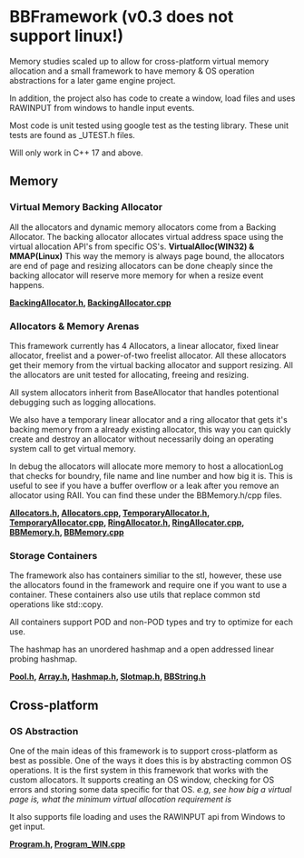 # BBFramework (v0.3 does not support linux!)
Memory studies scaled up to allow for cross-platform virtual memory allocation and a small framework to have memory & OS operation abstractions for a later game engine project.

In addition, the project also has code to create a window, load files and uses RAWINPUT from windows to handle input events.

Most code is unit tested using google test as the testing library. These unit tests are found as _UTEST.h files.

Will only work in C++ 17 and above.

## Memory
### Virtual Memory Backing Allocator
All the allocators and dynamic memory allocators come from a Backing Allocator. The backing allocator allocates virtual address space using the virtual allocation API's from specific OS's. **VirtualAlloc(WIN32) & MMAP(Linux)** This way the memory is always page bound, the allocators are end of page and resizing allocators can be done cheaply since the backing allocator will reserve more memory for when a resize event happens. 

**[BackingAllocator.h](https://github.com/SamBoots/memory_studies/blob/main/Project/BB/Framework/include/Allocators/BackingAllocator.h), [BackingAllocator.cpp](https://github.com/SamBoots/memory_studies/blob/main/Project/BB/Framework/src/Allocators/BackingAllocator.cpp)**

### Allocators & Memory Arenas
This framework currently has 4 Allocators, a linear allocator, fixed linear allocator, freelist and a power-of-two freelist allocator. All these allocators get their memory from the virtual backing allocator and support resizing. All the allocators are unit tested for allocating, freeing and resizing.

All system allocators inherit from BaseAllocator that handles potentional debugging such as logging allocations.

We also have a temporary linear allocator and a ring allocator that gets it's backing memory from a already existing allocator, this way you can quickly create and destroy an allocator without necessarily doing an operating system call to get virtual memory. 

In debug the allocators will allocate more memory to host a allocationLog that checks for boundry, file name and line number and how big it is. This is useful to see if you have a buffer overflow or a leak after you remove an allocator using RAII. You can find these under the BBMemory.h/cpp files.

**[Allocators.h](https://github.com/SamBoots/memory_studies/blob/main/Project/BB/Framework/include/Allocators/Allocators.h), 
[Allocators.cpp](https://github.com/SamBoots/memory_studies/blob/main/Project/BB/Framework/src/Allocators/Allocators.cpp), 
[TemporaryAllocator.h](https://github.com/SamBoots/memory_studies/blob/main/Project/BB/Framework/include/Allocators/TemporaryAllocator.h), 
[TemporaryAllocator.cpp](https://github.com/SamBoots/memory_studies/blob/main/Project/BB/Framework/src/Allocators/TemporaryAllocator.cpp),
[RingAllocator.h](https://github.com/SamBoots/memory_studies/blob/main/Project/BB/Framework/include/Allocators/RingAllocator.h), 
[RingAllocator.cpp](https://github.com/SamBoots/memory_studies/blob/main/Project/BB/Framework/src/Allocators/RingAllocator.cpp),
[BBMemory.h](https://github.com/SamBoots/memory_studies/blob/main/Project/BB/Framework/include/BBMemory.h),
[BBMemory.cpp](https://github.com/SamBoots/memory_studies/blob/main/Project/BB/Framework/src/BBMemory.cpp)**

### Storage Containers
The framework also has containers similiar to the stl, however, these use the allocators found in the framework and require one if you want to use a container. 
These containers also use utils that replace common std operations like std::copy.

All containers support POD and non-POD types and try to optimize for each use.

The hashmap has an unordered hashmap and a open addressed linear probing hashmap.

**[Pool.h](https://github.com/SamBoots/memory_studies/blob/main/Project/BB/Framework/include/Storage/Pool.h), [Array.h](https://github.com/SamBoots/memory_studies/blob/main/Project/BB/Framework/include/Storage/Array.h), [Hashmap.h](https://github.com/SamBoots/memory_studies/blob/main/Project/BB/Framework/include/Storage/Hashmap.h), [Slotmap.h](https://github.com/SamBoots/memory_studies/blob/main/Project/BB/Framework/include/Storage/Slotmap.h), [BBString.h](https://github.com/SamBoots/memory_studies/blob/main/Project/BB/Framework/include/Storage/BBString.h)**

## Cross-platform

### OS Abstraction
One of the main ideas of this framework is to support cross-platform as best as possible. One of the ways it does this is by abstracting common OS operations. It is the first system in this framework that works with the custom allocators. It supports creating an OS window, checking for OS errors and storing some data specific for that OS. *e.g, see how big a virtual page is, what the minimum virtual allocation requirement is*

It also supports file loading and uses the RAWINPUT api from Windows to get input.

**[Program.h](https://github.com/SamBoots/memory_studies/blob/main/Project/BB/Framework/include/OS/Program.h), [Program_WIN.cpp](https://github.com/SamBoots/memory_studies/blob/main/Project/BB/Framework/src/OS/Program_WIN.cpp)**
